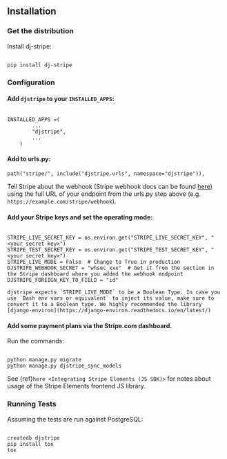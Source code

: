 ## Installation

### Get the distribution

Install dj-stripe:


```{code-block} bash

pip install dj-stripe
```

### Configuration

#### Add `djstripe` to your `INSTALLED_APPS`:

```{code-block} bash

INSTALLED_APPS =(
        ...
        "djstripe",
        ...
    )
```


#### Add to urls.py:

    path("stripe/", include("djstripe.urls", namespace="djstripe")),

Tell Stripe about the webhook (Stripe webhook docs can be found
[here](https://stripe.com/docs/webhooks)) using the full URL of your
endpoint from the urls.py step above (e.g.
`https://example.com/stripe/webhook`).

#### Add your Stripe keys and set the operating mode:
```{code-block} bash

STRIPE_LIVE_SECRET_KEY = os.environ.get("STRIPE_LIVE_SECRET_KEY", "<your secret key>")
STRIPE_TEST_SECRET_KEY = os.environ.get("STRIPE_TEST_SECRET_KEY", "<your secret key>")
STRIPE_LIVE_MODE = False  # Change to True in production
DJSTRIPE_WEBHOOK_SECRET = "whsec_xxx"  # Get it from the section in the Stripe dashboard where you added the webhook endpoint
DJSTRIPE_FOREIGN_KEY_TO_FIELD = "id"
```
    

```{note}
djstripe expects `STRIPE_LIVE_MODE` to be a Boolean Type. In case you use `Bash env vars or equivalent` to inject its value, make sure to convert it to a Boolean type. We highly recommended the library [django-environ](https://django-environ.readthedocs.io/en/latest/)

```

#### Add some payment plans via the Stripe.com dashboard.

Run the commands:

```{code-block} bash

python manage.py migrate
python manage.py djstripe_sync_models
```

See {ref}`here <Integrating Stripe Elements (JS SDK)>` for notes about usage of the Stripe Elements
frontend JS library.




### Running Tests

Assuming the tests are run against PostgreSQL:

```{code-block} bash

createdb djstripe
pip install tox
tox
```
